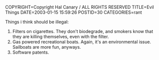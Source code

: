 COPYRIGHT=Copyright Hal Canary / ALL RIGHTS RESERVED
TITLE=Evil Things
DATE=2003-01-15 15:59:26
POSTID=30
CATEGORIES=rant

Things i think should be illegal:

1.  Filters on cigarettes. They don't biodegrade, and smokers know that they are killing themselves, even with the filter.
2.  Gas powered recreational boats. Again, it's an environmental issue. Sailboats are more fun, anyways.
3.  Software patents.
